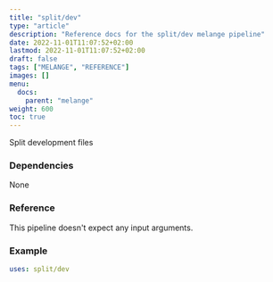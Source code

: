 ```yaml
---
title: "split/dev"
type: "article"
description: "Reference docs for the split/dev melange pipeline"
date: 2022-11-01T11:07:52+02:00
lastmod: 2022-11-01T11:07:52+02:00
draft: false
tags: ["MELANGE", "REFERENCE"]
images: []
menu:
  docs:
    parent: "melange"
weight: 600
toc: true
---
```



Split development files

### Dependencies
None

### Reference
This pipeline doesn't expect any input arguments.

### Example
```yaml
uses: split/dev

```
